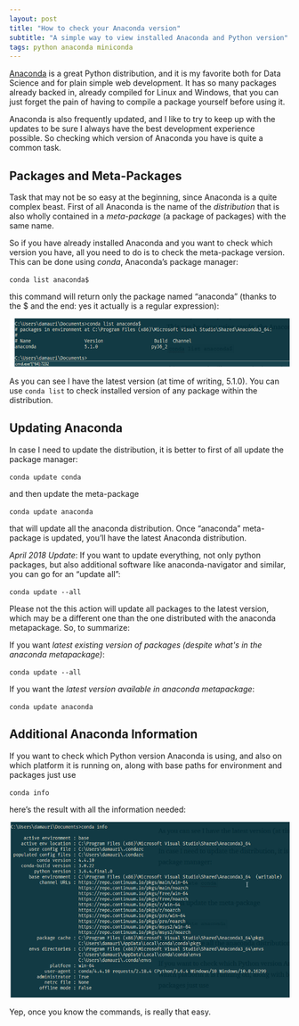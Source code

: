 ```yaml
---
layout: post
title: "How to check your Anaconda version"
subtitle: "A simple way to view installed Anaconda and Python version"
tags: python anaconda miniconda
---
```


[Anaconda](https://conda.io/docs/glossary.html#anaconda-glossary) is a great Python distribution, and it is my favorite both for Data Science and for plain simple web development. It has so many packages already backed in, already compiled for Linux and Windows, that you can just forget the pain of having to compile a package yourself before using it.

Anaconda is also frequently updated, and I like to try to keep up with the updates to be sure I always have the best development experience possible. So checking which version of Anaconda you have is quite a common task.

## Packages and Meta-Packages

Task that may not be so easy at the beginning, since Anaconda is a quite complex beast. First of all Anaconda is the name of the _distribution_ that is also wholly contained in a _meta-package_ (a package of packages) with the same name.

So if you have already installed Anaconda and you want to check which version you have, all you need to do is to check the meta-package version. This can be done using _conda_, Anaconda’s package manager:

`conda list anaconda$`

this command will return only the package named “anaconda” (thanks to the $ and the end: yes it actually is a regular expression):

![](/public/images/2018-02-19/image-1.png)

As you can see I have the latest version (at time of writing, 5.1.0). You can use `conda list` to check installed version of any package within the distribution.

## Updating Anaconda

In case I need to update the distribution, it is better to first of all update the package manager:

`conda update conda`

and then update the meta-package

`conda update anaconda`

that will update all the anaconda distribution. Once “anaconda” meta-package is updated, you’ll have the latest Anaconda distribution.

*April 2018 Update*: If you want to update everything, not only python packages, but also additional software like anaconda-navigator and similar, you can go for an “update all”:

`conda update --all`

Please not the this action will update all packages to the latest version, which may be a different one than the one distributed with the anaconda metapackage. So, to summarize:

If you want *latest existing version of packages (despite what's in the anaconda metapackage)*: 

`conda update --all`

If you want the *latest version available in anaconda metapackage*: 

`conda update anaconda`

## Additional Anaconda Information

If you want to check which Python version Anaconda is using, and also on which platform it is running on, along with base paths for environment and packages just use

`conda info`

here’s the result with all the information needed:

![](/public/images/2018-02-19/image-2.png)

Yep, once you know the commands, is really that easy.